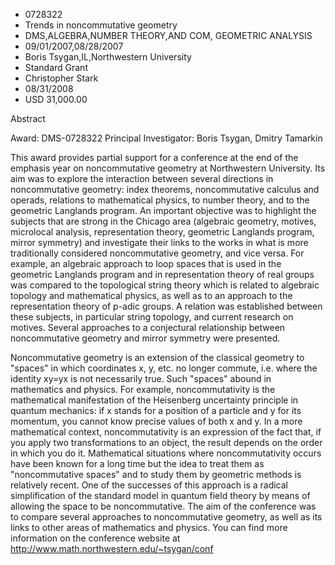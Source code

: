 
* 0728322
* Trends in noncommutative geometry
* DMS,ALGEBRA,NUMBER THEORY,AND COM, GEOMETRIC ANALYSIS
* 09/01/2007,08/28/2007
* Boris Tsygan,IL,Northwestern University
* Standard Grant
* Christopher Stark
* 08/31/2008
* USD 31,000.00

Abstract

Award: DMS-0728322 Principal Investigator: Boris Tsygan, Dmitry Tamarkin

This award provides partial support for a conference at the end of the emphasis
year on noncommutative geometry at Northwestern University. Its aim was to
explore the interaction between several directions in noncommutative geometry:
index theorems, noncommutative calculus and operads, relations to mathematical
physics, to number theory, and to the geometric Langlands program. An important
objective was to highlight the subjects that are strong in the Chicago area
(algebraic geometry, motives, microlocal analysis, representation theory,
geometric Langlands program, mirror symmetry) and investigate their links to the
works in what is more traditionally considered noncommutative geometry, and vice
versa. For example, an algebraic approach to loop spaces that is used in the
geometric Langlands program and in representation theory of real groups was
compared to the topological string theory which is related to algebraic topology
and mathematical physics, as well as to an approach to the representation theory
of p-adic groups. A relation was established between these subjects, in
particular string topology, and current research on motives. Several approaches
to a conjectural relationship between noncommutative geometry and mirror
symmetry were presented.

Noncommutative geometry is an extension of the classical geometry to "spaces" in
which coordinates x, y, etc. no longer commute, i.e. where the identity xy=yx is
not necessarily true. Such "spaces" abound in mathematics and physics. For
example, noncommutativity is the mathematical manifestation of the Heisenberg
uncertainty principle in quantum mechanics: if x stands for a position of a
particle and y for its momentum, you cannot know precise values of both x and y.
In a more mathematical context, noncommutativity is an expression of the fact
that, if you apply two transformations to an object, the result depends on the
order in which you do it. Mathematical situations where noncommutativity occurs
have been known for a long time but the idea to treat them as "noncommutative
spaces" and to study them by geometric methods is relatively recent. One of the
successes of this approach is a radical simplification of the standard model in
quantum field theory by means of allowing the space to be noncommutative. The
aim of the conference was to compare several approaches to noncommutative
geometry, as well as its links to other areas of mathematics and physics. You
can find more information on the conference website at
http://www.math.northwestern.edu/~tsygan/conf



